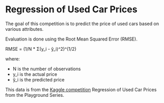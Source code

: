 # Regression of Used Car Prices

The goal of this competition is to predict the price of used cars based on various attributes.

Evaluation is done using the Root Mean Squared Error (RMSE).

RMSE = (1/N * Σ(y_i - ŷ_i)^2)^(1/2)

where:
- N is the number of observations
- y_i is the actual price
- ŷ_i is the predicted price

This data is from the [Kaggle competition](https://www.kaggle.com/competitions/playground-series-s4e9) Regression of Used Car Prices from the Playground Series.